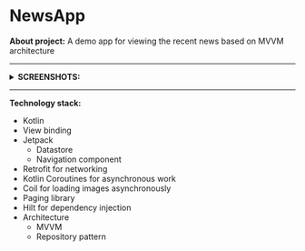 # NewsApp
 **About project:** A demo app for viewing the recent news based on MVVM architecture
 ___
 <details><summary><b>SCREENSHOTS:</b></summary>
   
![Screenshot1](/screenshots/1.jpg) 
![Screenshot2](/screenshots/2.jpg) 

And here is the demonstration of how the application works: <br>
![Recording](/videos/recording1.gif)

</details>

___
**Technology stack:**
+ Kotlin
+ View binding
+ Jetpack
  + Datastore
  + Navigation component
+ Retrofit for networking
+ Kotlin Coroutines for asynchronous work
+ Coil for loading images asynchronously
+ Paging library
+ Hilt for dependency injection
+ Architecture
  + MVVM
  + Repository pattern
